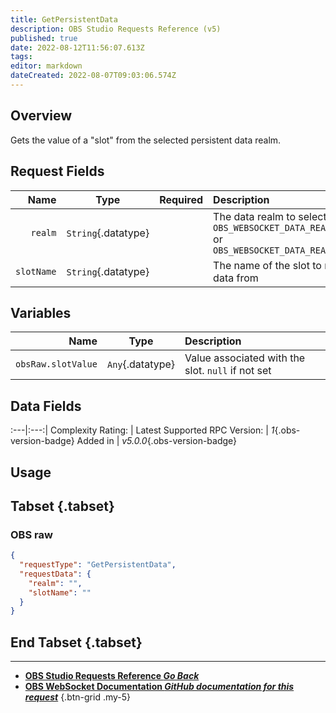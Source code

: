 ```yaml
---
title: GetPersistentData
description: OBS Studio Requests Reference (v5)
published: true
date: 2022-08-12T11:56:07.613Z
tags: 
editor: markdown
dateCreated: 2022-08-07T09:03:06.574Z
---
```


## Overview
Gets the value of a "slot" from the selected persistent data realm.

## Request Fields
Name | Type | Required| Description |
----:|:----:|:-------:|:------------|
`realm` | `String`{.datatype} | <i class="mdi mdi-check-bold"></i> | The data realm to select. `OBS_WEBSOCKET_DATA_REALM_GLOBAL` or `OBS_WEBSOCKET_DATA_REALM_PROFILE`
`slotName` | `String`{.datatype} | <i class="mdi mdi-check-bold"></i> | The name of the slot to retrieve data from

## Variables
Name | Type | Description | 
----:|:---------:|:------------|
`obsRaw.slotValue` | `Any`{.datatype} | Value associated with the slot. `null` if not set

## Data Fields
:---|:---:|
Complexity Rating: | <span class="stars stars--2"></span>
Latest Supported RPC Version: | *1*{.obs-version-badge}
Added in | *v5.0.0*{.obs-version-badge}

## Usage
## Tabset {.tabset}
### OBS raw
```json
{
  "requestType": "GetPersistentData",
  "requestData": {
    "realm": "",
    "slotName": ""
  }
}
```
## End Tabset {.tabset}

---

- [<i class="mdi mdi-chevron-left"></i>**OBS Studio Requests Reference *Go Back***](/en/Broadcasters/OBS/Requests)
- [<i class="mdi mdi-github"></i> **OBS WebSocket Documentation *GitHub documentation for this request***](https://github.com/obsproject/obs-websocket/blob/master/docs/generated/protocol.md#getpersistentdata)
{.btn-grid .my-5}